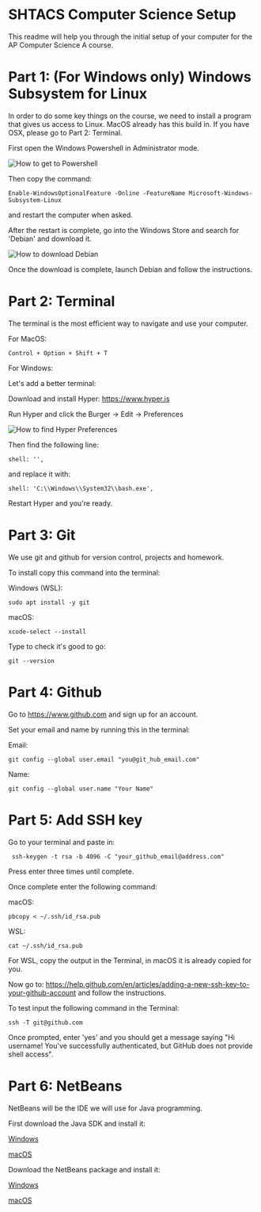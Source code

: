 # SHTACS Computer Science Setup
This readme will help you through the initial setup of your computer for the AP Computer Science A course.

# Part 1: (For Windows only) Windows Subsystem for Linux
In order to do some key things on the course, we need to install a program that gives us access to Linux. MacOS already has this build in. If you have OSX, please go to Part 2: Terminal.

First open the Windows Powershell in Administrator mode.

![How to get to Powershell](https://github.com/swawrzyn/shtcs-cs-setup/blob/master/images/powershell.jpg?raw=true)

Then copy the command:

```
Enable-WindowsOptionalFeature -Online -FeatureName Microsoft-Windows-Subsystem-Linux
```

and restart the computer when asked.

After the restart is complete, go into the Windows Store and search for 'Debian' and download it.

![How to download Debian](https://github.com/swawrzyn/shtcs-cs-setup/blob/master/images/debian.jpg?raw=true)

Once the download is complete, launch Debian and follow the instructions.

# Part 2: Terminal
The terminal is the most efficient way to navigate and use your computer.

For MacOS:
```
Control + Option + Shift + T
```

For Windows:

Let's add a better terminal:

Download and install Hyper: https://www.hyper.is

Run Hyper and click the Burger -> Edit -> Preferences

![How to find Hyper Preferences](https://github.com/swawrzyn/shtcs-cs-setup/blob/master/images/hyper_prefs.jpg?raw=true)

Then find the following line:
```
shell: '',
```
and replace it with:
```
shell: 'C:\\Windows\\System32\\bash.exe',
```

Restart Hyper and you're ready.

# Part 3: Git
We use git and github for version control, projects and homework.

To install copy this command into the terminal:

Windows (WSL):
```
sudo apt install -y git
```

macOS:
```
xcode-select --install
```

Type to check it's good to go:
```
git --version
```


# Part 4: Github

Go to https://www.github.com and sign up for an account.

Set your email and name by running this in the terminal:

Email:
```
git config --global user.email "you@git_hub_email.com"
```
Name:
```
git config --global user.name "Your Name"
```

# Part 5: Add SSH key

Go to your terminal and paste in:
```
 ssh-keygen -t rsa -b 4096 -C "your_github_email@address.com"
```

Press enter three times until complete.

Once complete enter the following command:

macOS:
```
pbcopy < ~/.ssh/id_rsa.pub
```

WSL:
```
cat ~/.ssh/id_rsa.pub
```

For WSL, copy the output in the Terminal, in macOS it is already copied for you.

Now go to: https://help.github.com/en/articles/adding-a-new-ssh-key-to-your-github-account and follow the instructions.

To test input the following command in the Terminal:
```
ssh -T git@github.com
```
Once prompted, enter 'yes' and you should get a message saying "Hi username! You've successfully authenticated, but GitHub does not provide shell access".

# Part 6: NetBeans

NetBeans will be the IDE we will use for Java programming.

First download the Java SDK and install it:

[Windows](https://github.com/frekele/oracle-java/releases/download/8u212-b10/jdk-8u212-windows-x64.exe)

[macOS](https://github.com/frekele/oracle-java/releases/download/8u212-b10/jdk-8u212-macosx-x64.dmg)

Download the NetBeans package and install it:

[Windows](http://update.testmycode.net/installers/tmc-netbeans_org_mooc/tmc-netbeans_org_mooc_tmcbeans-windows.exe)

[macOS](http://update.testmycode.net/installers/tmc-netbeans_org_mooc/tmc-netbeans_org_mooc_tmcbeans-macosx.tgz)
